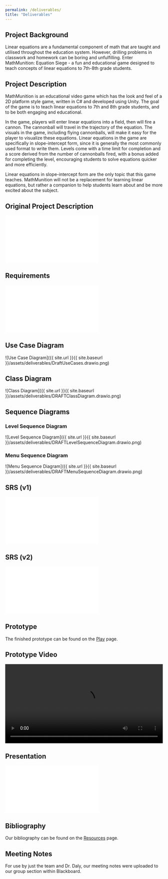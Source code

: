 ```yaml
---
permalink: /deliverables/
title: "Deliverables"
---
```


## Project Background

Linear equations are a fundamental component of math that are taught and utilised throughout the education system. However, drilling problems in classwork and homework can be boring and unfulfilling. Enter MathMunition: Equation Siege - a fun and educational game designed to teach concepts of linear equations to 7th-8th grade students.

## Project Description

MathMunition is an educational video game which has the look and feel of a 2D platform style game, written in C# and developed using Unity. The goal of the game is to teach linear equations to 7th and 8th grade students, and to be both engaging and educational.

In the game, players will enter linear equations into a field, then will fire a cannon. The cannonball will travel in the trajectory of the equation. The visuals in the game, including flying cannonballs, will make it easy for the player to visualize these equations. Linear equations in the game are specifically in slope-intercept form, since it is generally the most commonly used format to write them. Levels come with a time limit for completion and a score derived from the number of cannonballs fired, with a bonus added for completing the level, encouraging students to solve equations quicker and more efficiently.

Linear equations in slope-intercept form are the only topic that this game teaches. MathMunition will not be a replacement for learning linear equations, but rather a companion to help students learn about and be more excited about the subject.


## Original Project Description

<embed src="{{ site.url }}{{ site.baseurl }}/assets/deliverables/project-description.pdf" type="application/pdf" />

## Requirements

<embed src="{{ site.url }}{{ site.baseurl }}/assets/deliverables/DraftProjectRequirements.pdf" type="application/pdf" />

## Use Case Diagram

![Use Case Diagram]({{ site.url }}{{ site.baseurl }}/assets/deliverables/DraftUseCases.drawio.png)

## Class Diagram

![Class Diagram]({{ site.url }}{{ site.baseurl }}/assets/deliverables/DRAFTClassDiagram.drawio.png)

## Sequence Diagrams

### Level Sequence Diagram

![Level Sequence Diagram]({{ site.url }}{{ site.baseurl }}/assets/deliverables/DRAFTLevelSequenceDiagram.drawio.png)

### Menu Sequence Diagram

![Menu Sequence Diagram]({{ site.url }}{{ site.baseurl }}/assets/deliverables/DRAFTMenuSequenceDiagram.drawio.png)

## SRS (v1)

<embed src="{{ site.url }}{{ site.baseurl }}/assets/deliverables/SRSDraft.pdf" type="application/pdf" />

## SRS (v2)

<embed src="{{ site.url }}{{ site.baseurl }}/assets/deliverables/SWE-SRS-FINAL.pdf" type="application/pdf" />

## Prototype

The finished prototype can be found on the <a href="{{ site.url }}{{ site.baseurl }}/play">Play</a> page.

## Prototype Video

<video width="100%" controls><source src="{{ site.url }}{{ site.baseurl }}/assets/deliverables/Mathmunition_Video.mp4" type="video/mp4"></video>

## Presentation

<embed src="{{ site.url }}{{ site.baseurl }}/assets/deliverables/SWEPresentationPDF.pdf" type="application/pdf" />

## Bibliography

Our bibliography can be found on the <a href="{{ site.url }}{{ site.baseurl }}/resources">Resources</a> page.

## Meeting Notes

For use by just the team and Dr. Daly, our meeting notes were uploaded to our group section within Blackboard.
